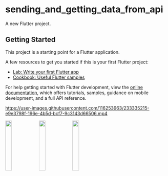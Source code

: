 # sending_and_getting_data_from_api

A new Flutter project.

## Getting Started

This project is a starting point for a Flutter application.

A few resources to get you started if this is your first Flutter project:

- [Lab: Write your first Flutter app](https://docs.flutter.dev/get-started/codelab)
- [Cookbook: Useful Flutter samples](https://docs.flutter.dev/cookbook)

For help getting started with Flutter development, view the
[online documentation](https://docs.flutter.dev/), which offers tutorials,
samples, guidance on mobile development, and a full API reference.


https://user-images.githubusercontent.com/116253963/233335215-e9e3798f-196e-4b5d-bcf7-9c3143d66506.mp4
<p>
<img src = "https://user-images.githubusercontent.com/116253963/233337226-7689d4d4-91f8-450d-9b62-6670bba46e2f.png" width=20% height=20%>

<img src = "https://user-images.githubusercontent.com/116253963/233337235-056f53cc-d900-46b3-a3c5-ac309c67501a.png" width=20% height=20%>



<img src = "https://user-images.githubusercontent.com/116253963/233337246-5339495c-4ae5-434a-aea4-3b2e4309967d.png" width=20% height=20%>
 

  
</p>

